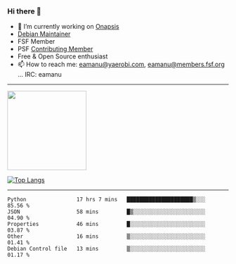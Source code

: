 ### Hi there 👋


- 🔭 I’m currently working on [Onapsis](http://onapsis.com)
- [Debian Maintainer](https://qa.debian.org/developer.php?login=eamanu%40yaerobi.com)
- FSF Member
- PSF [Contributing Member](https://www.python.org/psf/membership/#what-membership-classes-are-there)
- Free & Open Source enthusiast 
- 📫 How to reach me: eamanu@yaerobi.com, eamanu@members.fsf.org ... IRC: eamanu

---

<img height="180em" src="https://github-readme-stats.vercel.app/api?theme=dark&username=eamanu&show_icons=true&hide_border=true&&count_private=true&include_all_commits=true" />

[![Top Langs](https://github-readme-stats.vercel.app/api/top-langs/?theme=dark&username=eamanu&layout=compact)](https://github.com/anuraghazra/github-readme-stats)

---

<!--START_SECTION:waka-->
```text
Python                17 hrs 7 mins   █████████████████████▒░░░   85.56 % 
JSON                  58 mins         █▒░░░░░░░░░░░░░░░░░░░░░░░   04.90 % 
Properties            46 mins         █░░░░░░░░░░░░░░░░░░░░░░░░   03.87 % 
Other                 16 mins         ▒░░░░░░░░░░░░░░░░░░░░░░░░   01.41 % 
Debian Control file   13 mins         ▒░░░░░░░░░░░░░░░░░░░░░░░░   01.17 % 
```
<!--END_SECTION:waka-->
